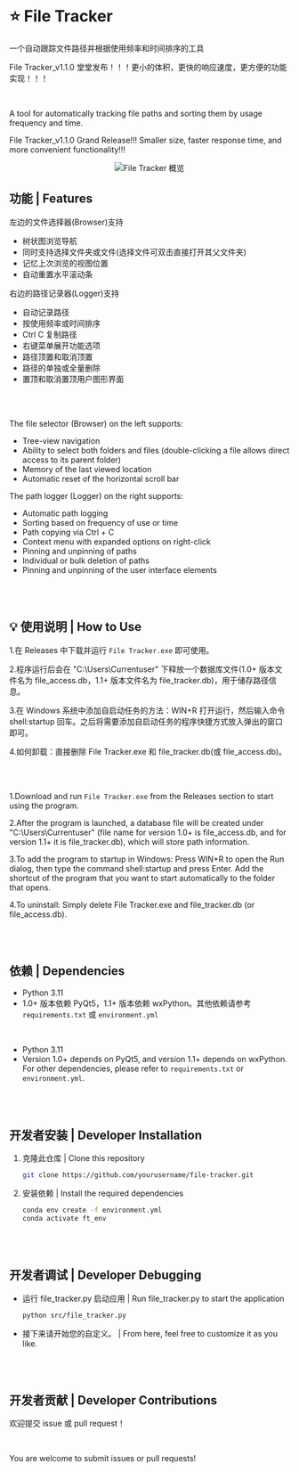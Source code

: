 ﻿# :star: File Tracker
一个自动跟踪文件路径并根据使用频率和时间排序的工具

File Tracker_v1.1.0 堂堂发布！！！更小的体积，更快的响应速度，更方便的功能实现！！！

<br>

A tool for automatically tracking file paths and sorting them by usage frequency and time.

File Tracker_v1.1.0 Grand Release!!! Smaller size, faster response time, and more convenient functionality!!!

<div align="center">

![File Tracker 概览](https://raw.githubusercontent.com/Neus117/File-Tracker/main/images/FileTracker_v1.1-Overview.jpg)

</div>

## 功能 | Features
左边的文件选择器(Browser)支持
- 树状图浏览导航
- 同时支持选择文件夹或文件(选择文件可双击直接打开其父文件夹)
- 记忆上次浏览的视图位置
- 自动重置水平滚动条

右边的路径记录器(Logger)支持
- 自动记录路径
- 按使用频率或时间排序
- Ctrl C 复制路径
- 右键菜单展开功能选项
- 路径顶置和取消顶置
- 路径的单独或全量删除
- 置顶和取消置顶用户图形界面

<br><br>

The file selector (Browser) on the left supports:
- Tree-view navigation
- Ability to select both folders and files (double-clicking a file allows direct access to its parent folder)
- Memory of the last viewed location
- Automatic reset of the horizontal scroll bar

The path logger (Logger) on the right supports:
- Automatic path logging
- Sorting based on frequency of use or time
- Path copying via Ctrl + C
- Context menu with expanded options on right-click
- Pinning and unpinning of paths
- Individual or bulk deletion of paths
- Pinning and unpinning of the user interface elements

<br><br>

## :bulb: 使用说明 | How to Use
1.在 Releases 中下载并运行 `File Tracker.exe` 即可使用。

2.程序运行后会在 "C:\Users\Currentuser" 下释放一个数据库文件(1.0+ 版本文件名为 file_access.db，1.1+ 版本文件名为 file_tracker.db)，用于储存路径信息。

3.在 Windows 系统中添加自启动任务的方法：WIN+R 打开运行，然后输入命令 shell:startup 回车。之后将需要添加自启动任务的程序快捷方式放入弹出的窗口即可。

4.如何卸载：直接删除 File Tracker.exe 和 file_tracker.db(或 file_access.db)。

<br><br>

1.Download and run `File Tracker.exe` from the Releases section to start using the program.

2.After the program is launched, a database file will be created under "C:\Users\Currentuser" (file name for version 1.0+ is file_access.db, and for version 1.1+ it is file_tracker.db), which will store path information.

3.To add the program to startup in Windows: Press WIN+R to open the Run dialog, then type the command shell:startup and press Enter. Add the shortcut of the program that you want to start automatically to the folder that opens.

4.To uninstall: Simply delete File Tracker.exe and file_tracker.db (or file_access.db).

<br><br>

## 依赖 | Dependencies
- Python 3.11
- 1.0+ 版本依赖 PyQt5，1.1+ 版本依赖 wxPython。其他依赖请参考 `requirements.txt` 或 `environment.yml`

<br>

- Python 3.11
- Version 1.0+ depends on PyQt5, and version 1.1+ depends on wxPython. For other dependencies, please refer to `requirements.txt` or `environment.yml`.

<br><br>

## 开发者安装 | Developer Installation
1. 克隆此仓库 | Clone this repository
   ```bash
   git clone https://github.com/yourusername/file-tracker.git
2. 安装依赖 | Install the required dependencies
   ```bash
   conda env create -f environment.yml
   conda activate ft_env

<br><br>

## 开发者调试 | Developer Debugging
- 运行 file_tracker.py 启动应用 | Run file_tracker.py to start the application
  ```bash
  python src/file_tracker.py
- 接下来请开始您的自定义。 | From here, feel free to customize it as you like.

<br><br>

## 开发者贡献 | Developer Contributions
欢迎提交 issue 或 pull request！

<br>

You are welcome to submit issues or pull requests!
